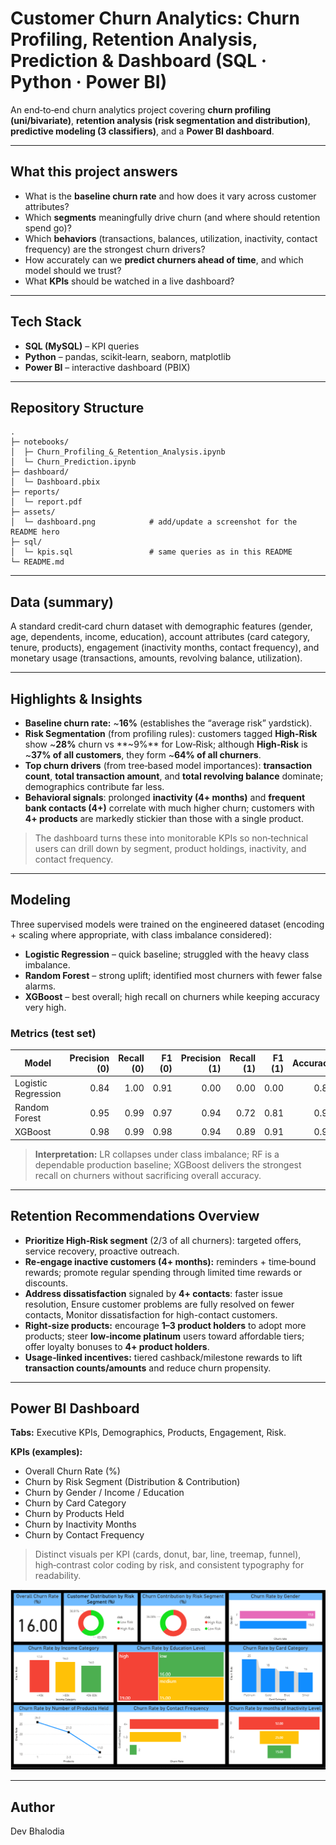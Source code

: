 # Customer Churn Analytics: Churn Profiling, Retention Analysis, Prediction & Dashboard (SQL · Python · Power BI)

An end‑to‑end churn analytics project covering **churn profiling (uni/bivariate)**, **retention analysis (risk segmentation and distribution)**, **predictive modeling (3 classifiers)**, and a **Power BI dashboard**. 

---

## What this project answers
- What is the **baseline churn rate** and how does it vary across customer attributes?
- Which **segments** meaningfully drive churn (and where should retention spend go)?
- Which **behaviors** (transactions, balances, utilization, inactivity, contact frequency) are the strongest churn drivers?
- How accurately can we **predict churners ahead of time**, and which model should we trust?
- What **KPIs** should be watched in a live dashboard?

---

## Tech Stack
- **SQL (MySQL)** – KPI queries
- **Python** – pandas, scikit‑learn, seaborn, matplotlib
- **Power BI** – interactive dashboard (PBIX)

---

## Repository Structure
```
.
├─ notebooks/
│  ├─ Churn_Profiling_&_Retention_Analysis.ipynb
│  └─ Churn_Prediction.ipynb
├─ dashboard/
│  └─ Dashboard.pbix
├─ reports/
│  └─ report.pdf
├─ assets/
│  └─ dashboard.png            # add/update a screenshot for the README hero
├─ sql/
│  └─ kpis.sql                 # same queries as in this README
└─ README.md
```

---

## Data (summary)
A standard credit‑card churn dataset with demographic features (gender, age, dependents, income, education), account attributes (card category, tenure, products), engagement (inactivity months, contact frequency), and monetary usage (transactions, amounts, revolving balance, utilization).

---

## Highlights & Insights
- **Baseline churn rate:** ~**16%** (establishes the “average risk” yardstick).
- **Risk Segmentation** (from profiling rules): customers tagged **High‑Risk** show ~**28%** churn vs **~9%** for Low‑Risk; although **High‑Risk** is ~**37% of all customers**, they form ~**64% of all churners**.
- **Top churn drivers** (from tree‑based model importances): **transaction count**, **total transaction amount**, and **total revolving balance** dominate; demographics contribute far less.
- **Behavioral signals**: prolonged **inactivity (4+ months)** and **frequent bank contacts (4+)** correlate with much higher churn; customers with **4+ products** are markedly stickier than those with a single product.

> The dashboard turns these into monitorable KPIs so non‑technical users can drill down by segment, product holdings, inactivity, and contact frequency.

---

## Modeling
Three supervised models were trained on the engineered dataset (encoding + scaling where appropriate, with class imbalance considered):
- **Logistic Regression** – quick baseline; struggled with the heavy class imbalance.
- **Random Forest** – strong uplift; identified most churners with fewer false alarms.
- **XGBoost** – best overall; high recall on churners while keeping accuracy very high.

### Metrics (test set)
| Model | Precision (0) | Recall (0) | F1 (0) | Precision (1) | Recall (1) | F1 (1) | Accuracy |
|---|---:|---:|---:|---:|---:|---:|---:|
| Logistic Regression | 0.84 | 1.00 | 0.91 | 0.00 | 0.00 | 0.00 | 0.84 |
| Random Forest       | 0.95 | 0.99 | 0.97 | 0.94 | 0.72 | 0.81 | 0.95 |
| XGBoost             | 0.98 | 0.99 | 0.98 | 0.94 | 0.89 | 0.91 | 0.97 |

> **Interpretation:** LR collapses under class imbalance; RF is a dependable production baseline; XGBoost delivers the strongest recall on churners without sacrificing overall accuracy.

---

## Retention Recommendations Overview
- **Prioritize High‑Risk segment** (2/3 of all churners): targeted offers, service recovery, proactive outreach.
- **Re‑engage inactive customers (4+ months):** reminders + time‑bound rewards; promote regular spending through limited time rewards or discounts.
- **Address dissatisfaction** signaled by **4+ contacts**: faster issue resolution, Ensure customer problems are fully resolved on fewer contacts, Monitor dissatisfaction for high-contact customers.
- **Right‑size products:** encourage **1–3 product holders** to adopt more products; steer **low‑income platinum** users toward affordable tiers; offer loyalty bonuses to **4+ product holders**.
- **Usage‑linked incentives:** tiered cashback/milestone rewards to lift **transaction counts/amounts** and reduce churn propensity.

---

## Power BI Dashboard
**Tabs:** Executive KPIs, Demographics, Products, Engagement, Risk.

**KPIs (examples):**
- Overall Churn Rate (%)
- Churn by Risk Segment (Distribution & Contribution)
- Churn by Gender / Income / Education
- Churn by Card Category
- Churn by Products Held
- Churn by Inactivity Months
- Churn by Contact Frequency

> Distinct visuals per KPI (cards, donut, bar, line, treemap, funnel), high‑contrast color coding by risk, and consistent typography for readability.

![Dashboard Screenshot](assets/dashboard_ss.png)

---


## Author
Dev Bhalodia

